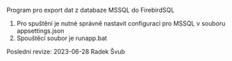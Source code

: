 ﻿Program pro export dat z databaze MSSQL do FirebirdSQL

1.	Pro spuštění je nutné správně nastavit configuraci pro MSSQL v souboru appsettings.json
2.	Spouštěcí soubor je runapp.bat

Poslední revize: 2023-06-28
Radek Švub